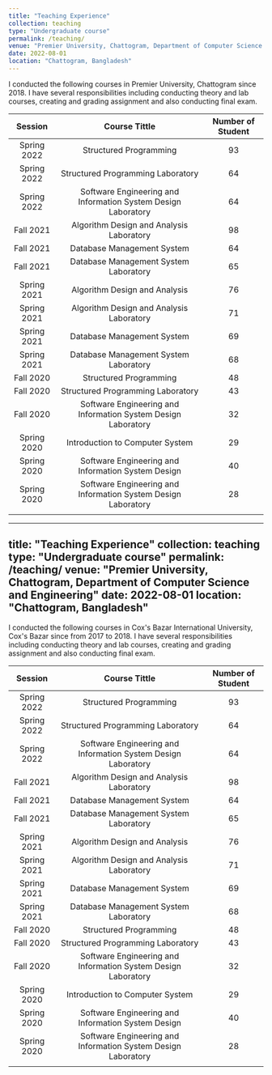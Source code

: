 ```yaml
---
title: "Teaching Experience"
collection: teaching
type: "Undergraduate course"
permalink: /teaching/
venue: "Premier University, Chattogram, Department of Computer Science and Engineering"
date: 2022-08-01
location: "Chattogram, Bangladesh"
---
```


I conducted the following courses in Premier University, Chattogram since 2018. I have several responsibilities including conducting theory and lab courses, creating and grading assignment and also conducting final exam.

| **Session** |                        **Course Tittle**                       | **Number of Student** |   
|:-----------:|:--------------------------------------------------------------:|:---------------------:|
| Spring 2022 |                     Structured Programming                     |           93          | 
| Spring 2022 |                Structured Programming Laboratory               |           64          |  
| Spring 2022 | Software Engineering and Information  System Design Laboratory |           64          |  
|  Fall 2021  |            Algorithm Design and Analysis Laboratory            |           98          |   
|  Fall 2021  |                   Database Management System                   |           64          |   
|  Fall 2021  |              Database Management System Laboratory             |           65          |   
| Spring 2021 |                  Algorithm Design and Analysis                 |           76          |   
| Spring 2021 |            Algorithm Design and Analysis Laboratory            |           71          |  
| Spring 2021 |                   Database Management System                   |           69          |   
| Spring 2021 |              Database Management System Laboratory             |           68          |   
|  Fall 2020  |                     Structured Programming                     |           48          |   
|  Fall 2020  |                Structured Programming Laboratory               |           43          |   
|  Fall 2020  | Software Engineering and Information  System Design Laboratory |           32          |   
| Spring 2020 |                 Introduction to Computer System                |           29          |   
| Spring 2020 |      Software Engineering and Information  System Design       |           40          |   
| Spring 2020 | Software Engineering and Information  System Design Laboratory |           28          |  
|             |                                                                |                       |   

---
title: "Teaching Experience"
collection: teaching
type: "Undergraduate course"
permalink: /teaching/
venue: "Premier University, Chattogram, Department of Computer Science and Engineering"
date: 2022-08-01
location: "Chattogram, Bangladesh"
---

I conducted the following courses in Cox's Bazar International University, Cox's Bazar since from 2017 to 2018. I have several responsibilities including conducting theory and lab courses, creating and grading assignment and also conducting final exam.

| **Session** |                        **Course Tittle**                       | **Number of Student** |   
|:-----------:|:--------------------------------------------------------------:|:---------------------:|
| Spring 2022 |                     Structured Programming                     |           93          | 
| Spring 2022 |                Structured Programming Laboratory               |           64          |  
| Spring 2022 | Software Engineering and Information  System Design Laboratory |           64          |  
|  Fall 2021  |            Algorithm Design and Analysis Laboratory            |           98          |   
|  Fall 2021  |                   Database Management System                   |           64          |   
|  Fall 2021  |              Database Management System Laboratory             |           65          |   
| Spring 2021 |                  Algorithm Design and Analysis                 |           76          |   
| Spring 2021 |            Algorithm Design and Analysis Laboratory            |           71          |  
| Spring 2021 |                   Database Management System                   |           69          |   
| Spring 2021 |              Database Management System Laboratory             |           68          |   
|  Fall 2020  |                     Structured Programming                     |           48          |   
|  Fall 2020  |                Structured Programming Laboratory               |           43          |   
|  Fall 2020  | Software Engineering and Information  System Design Laboratory |           32          |   
| Spring 2020 |                 Introduction to Computer System                |           29          |   
| Spring 2020 |      Software Engineering and Information  System Design       |           40          |   
| Spring 2020 | Software Engineering and Information  System Design Laboratory |           28          |  
|             |                                                                |                       |   
